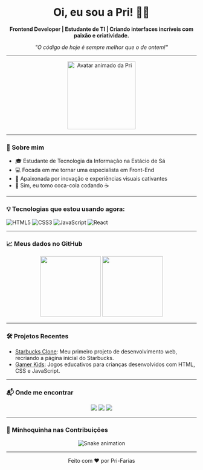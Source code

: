 <!-- README.md personalizado para Pri-Farias -->

<h1 align="center">Oi, eu sou a Pri! 👩‍💻</h1>
<p align="center"><strong>Frontend Developer | Estudante de TI | Criando interfaces incríveis com paixão e criatividade.</strong></p>

<p align="center">
  <em>"O código de hoje é sempre melhor que o de ontem!"</em>
</p>

---

<p align="center">
  <img src="https://raw.githubusercontent.com/Pri-Farias/Pri-Farias/main/assets/avatar-animado.gif" width="180" alt="Avatar animado da Pri"/>
</p>

---

### 🚀 Sobre mim

- 🎓 Estudante de Tecnologia da Informação na Estácio de Sá
- 💻 Focada em me tornar uma especialista em Front-End
- 🌈 Apaixonada por inovação e experiências visuais cativantes
- 🥤 Sim, eu tomo coca-cola codando ☕

---

### 💡 Tecnologias que estou usando agora:

![HTML5](https://img.shields.io/badge/HTML5-E34F26?style=for-the-badge&logo=html5&logoColor=fff)
![CSS3](https://img.shields.io/badge/CSS3-1572B6?style=for-the-badge&logo=css3&logoColor=fff)
![JavaScript](https://img.shields.io/badge/JavaScript-F7DF1E?style=for-the-badge&logo=javascript&logoColor=000)
![React](https://img.shields.io/badge/React-20232A?style=for-the-badge&logo=react&logoColor=61DAFB)

---

### 📈 Meus dados no GitHub

<div align="center">
  <img height="160em" src="https://github-readme-stats.vercel.app/api?username=Pri-Farias&show_icons=true&theme=tokyonight"/>
  <img height="160em" src="https://streak-stats.demolab.com?user=Pri-Farias&theme=tokyonight&hide_border=false"/>
</div>

---

### 🛠️ Projetos Recentes

- [Starbucks Clone](https://github.com/Pri-Farias/starbuks-clone): Meu primeiro projeto de desenvolvimento web, recriando a página inicial do Starbucks.
- [Gamer Kids](https://github.com/Pri-Farias/gamer-kids): Jogos educativos para crianças desenvolvidos com HTML, CSS e JavaScript.

---

### 📬 Onde me encontrar

<p align="center">
  <a href="mailto:prifariasdev@gmail.com"><img src="https://img.shields.io/badge/Email-D14836?style=for-the-badge&logo=gmail&logoColor=white"/></a>
  <a href="https://www.linkedin.com/in/prifariasdev/"><img src="https://img.shields.io/badge/LinkedIn-0077B5?style=for-the-badge&logo=linkedin&logoColor=white"/></a>
  <a href="https://raw.githubusercontent.com/Pri-Farias/Pri-Farias/main/assets/curriculo.pdf"><img src="https://img.shields.io/badge/Currículo-4285F4?style=for-the-badge&logo=googledrive&logoColor=white"/></a>
</p>

---

### 🐛 Minhoquinha nas Contribuições

<p align="center">
  <img src="https://raw.githubusercontent.com/Pri-Farias/Pri-Farias/output/github-contribution-grid-snake-dark.svg" alt="Snake animation" />
</p>

---

<p align="center">Feito com ❤️ por Pri-Farias</p>
